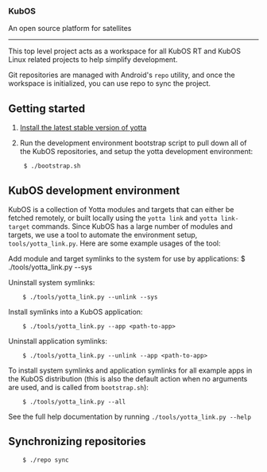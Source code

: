 ### **KubOS**
An open source platform for satellites

---


This top level project acts as a workspace for all KubOS RT and KubOS Linux related
projects to help simplify development.

Git repositories are managed with Android's ```repo``` utility, and once the workspace
is initialized, you can use repo to sync the project.

## Getting started

1. [Install the latest stable version of yotta](http://yottadocs.mbed.com/#installing)
2. Run the development environment bootstrap script to pull down all of the KubOS
   repositories, and setup the yotta development environment:

        $ ./bootstrap.sh

## KubOS development environment

KubOS is a collection of Yotta modules and targets that can either be fetched
remotely, or built locally using the `yotta link` and `yotta link-target`
commands. Since KubOS has a large number of modules and targets, we use a tool
to automate the environment setup, `tools/yotta_link.py`. Here are some example
usages of the tool:

Add module and target symlinks to the system for use by applications:
        $ ./tools/yotta_link.py --sys

Uninstall system symlinks:

        $ ./tools/yotta_link.py --unlink --sys

Install symlinks into a KubOS application:

        $ ./tools/yotta_link.py --app <path-to-app>

Uninstall application symlinks:

        $ ./tools/yotta_link.py --unlink --app <path-to-app>

To install system symlinks and application symlinks for all example apps in the
KubOS distribution (this is also the default action when no arguments are used,
and is called from `bootstrap.sh`):

        $ ./tools/yotta_link.py --all

See the full help documentation by running `./tools/yotta_link.py --help`

## Synchronizing repositories

        $ ./repo sync
